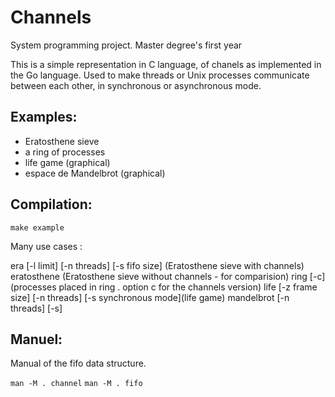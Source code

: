 Channels
========

System programming project. Master degree's first year

This is a simple representation in C language, of chanels as implemented in the Go language. Used to make threads or Unix processes communicate between each other, in synchronous or asynchronous mode.

Examples:
--------

- Eratosthene sieve
- a ring of processes
- life game (graphical)
- espace de Mandelbrot (graphical) 

Compilation:
-----------

`make example`

Many use cases :

era [-l limit] [-n threads] [-s fifo size] (Eratosthene sieve with channels)
eratosthene (Eratosthene sieve without channels - for comparision)
ring [-c] (processes placed in ring . option c for the channels version)
life [-z frame size] [-n threads] [-s synchronous mode](life game)
mandelbrot [-n threads] [-s]

Manuel:
-------

Manual of the fifo data structure.

`man -M . channel`
`man -M . fifo`